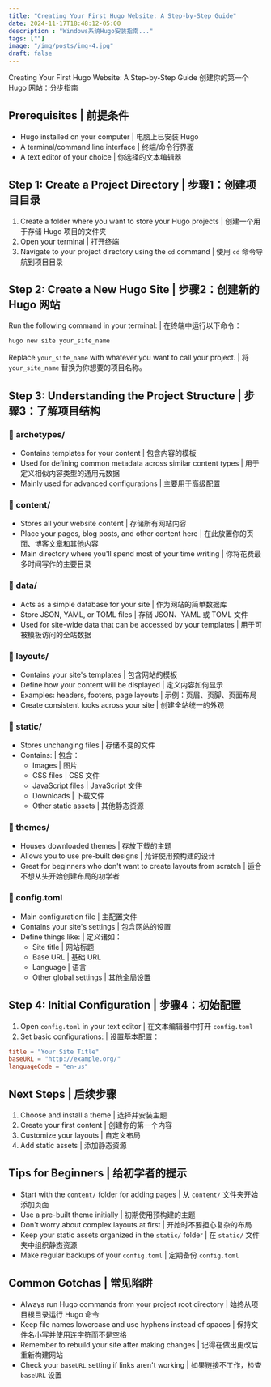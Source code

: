 ```yaml
---
title: "Creating Your First Hugo Website: A Step-by-Step Guide"
date: 2024-11-17T18:48:12-05:00
description : "Windows系统Hugo安装指南..."
tags: [""]
image: "/img/posts/img-4.jpg"
draft: false
---
```


Creating Your First Hugo Website: A Step-by-Step Guide
创建你的第一个 Hugo 网站：分步指南

## Prerequisites | 前提条件
- Hugo installed on your computer | 电脑上已安装 Hugo
- A terminal/command line interface | 终端/命令行界面
- A text editor of your choice | 你选择的文本编辑器

## Step 1: Create a Project Directory | 步骤1：创建项目目录
1. Create a folder where you want to store your Hugo projects | 创建一个用于存储 Hugo 项目的文件夹
2. Open your terminal | 打开终端
3. Navigate to your project directory using the `cd` command | 使用 `cd` 命令导航到项目目录

## Step 2: Create a New Hugo Site | 步骤2：创建新的 Hugo 网站
Run the following command in your terminal: | 在终端中运行以下命令：
```bash
hugo new site your_site_name
```
Replace `your_site_name` with whatever you want to call your project. | 将 `your_site_name` 替换为你想要的项目名称。

## Step 3: Understanding the Project Structure | 步骤3：了解项目结构

### 📁 archetypes/
- Contains templates for your content | 包含内容的模板
- Used for defining common metadata across similar content types | 用于定义相似内容类型的通用元数据
- Mainly used for advanced configurations | 主要用于高级配置

### 📁 content/
- Stores all your website content | 存储所有网站内容
- Place your pages, blog posts, and other content here | 在此放置你的页面、博客文章和其他内容
- Main directory where you'll spend most of your time writing | 你将花费最多时间写作的主要目录

### 📁 data/
- Acts as a simple database for your site | 作为网站的简单数据库
- Store JSON, YAML, or TOML files | 存储 JSON、YAML 或 TOML 文件
- Used for site-wide data that can be accessed by your templates | 用于可被模板访问的全站数据

### 📁 layouts/
- Contains your site's templates | 包含网站的模板
- Define how your content will be displayed | 定义内容如何显示
- Examples: headers, footers, page layouts | 示例：页眉、页脚、页面布局
- Create consistent looks across your site | 创建全站统一的外观

### 📁 static/
- Stores unchanging files | 存储不变的文件
- Contains: | 包含：
  - Images | 图片
  - CSS files | CSS 文件
  - JavaScript files | JavaScript 文件
  - Downloads | 下载文件
  - Other static assets | 其他静态资源

### 📁 themes/
- Houses downloaded themes | 存放下载的主题
- Allows you to use pre-built designs | 允许使用预构建的设计
- Great for beginners who don't want to create layouts from scratch | 适合不想从头开始创建布局的初学者

### 📄 config.toml
- Main configuration file | 主配置文件
- Contains your site's settings | 包含网站的设置
- Define things like: | 定义诸如：
  - Site title | 网站标题
  - Base URL | 基础 URL
  - Language | 语言
  - Other global settings | 其他全局设置

## Step 4: Initial Configuration | 步骤4：初始配置
1. Open `config.toml` in your text editor | 在文本编辑器中打开 `config.toml`
2. Set basic configurations: | 设置基本配置：
```toml
title = "Your Site Title"
baseURL = "http://example.org/"
languageCode = "en-us"
```

## Next Steps | 后续步骤
1. Choose and install a theme | 选择并安装主题
2. Create your first content | 创建你的第一个内容
3. Customize your layouts | 自定义布局
4. Add static assets | 添加静态资源

## Tips for Beginners | 给初学者的提示
- Start with the `content/` folder for adding pages | 从 `content/` 文件夹开始添加页面
- Use a pre-built theme initially | 初期使用预构建的主题
- Don't worry about complex layouts at first | 开始时不要担心复杂的布局
- Keep your static assets organized in the `static/` folder | 在 `static/` 文件夹中组织静态资源
- Make regular backups of your `config.toml` | 定期备份 `config.toml`

## Common Gotchas | 常见陷阱
- Always run Hugo commands from your project root directory | 始终从项目根目录运行 Hugo 命令
- Keep file names lowercase and use hyphens instead of spaces | 保持文件名小写并使用连字符而不是空格
- Remember to rebuild your site after making changes | 记得在做出更改后重新构建网站
- Check your `baseURL` setting if links aren't working | 如果链接不工作，检查 `baseURL` 设置
